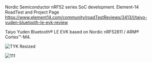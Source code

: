 Nordic Semiconductor nRF52 series SoC development.
Element-14 RoadTest and Project Page https://www.element14.com/community/roadTestReviews/3413/l/taiyo-yuden-bluetooth-le-evk-review

Taiyo Yuden Bluetooth® LE EVK based on Nordic nRF52811 / ARM® Cortex™-M4.

![TYK Resized](https://user-images.githubusercontent.com/52508011/90913756-58d67400-e3fa-11ea-9e9c-843af9dcc2ed.jpg)

![111](https://user-images.githubusercontent.com/52508011/90914624-d5b61d80-e3fb-11ea-9ed1-a17fdccd0c1c.jpg)
